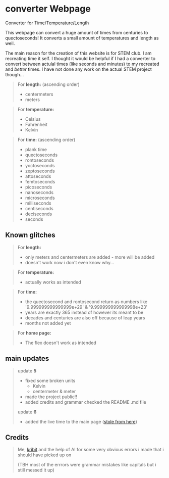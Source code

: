 # converter Webpage
Converter for Time/Temperature/Length

This webpage can convert a huge amount of times from centuries to quectoseconds! It converts a small amount of temperatures and length as well. 

The main reason for the creation of this website is for STEM club. I am recreating time it self. I thought it would be helpful if I had a converter to convert between actulal times (like seconds and minutes) to my recreated and *better* times. I have not done any work on the actual STEM project though... 

> For **length:** (ascending order)
> - centermeters
> - meters

> For **temperature:** 
> - Celsius
> - Fahrenheit
> - Kelvin

> For **time:** (ascending order)
> - plank time
> - quectoseconds
> - rontoseconds
> - yoctoseconds
> - zeptoseconds
> - attoseconds
> - femtoseconds
> - picoseconds
> - nanoseconds
> - microseconds
> - milliseconds
> - centiseconds
> - deciseconds
> - seconds

## Known glitches

> For **length:**
> - only meters and centermeters are added - more will be added
> - doesn't work now i don't even know why...

> For **temperature:**
> - actually works as intended

> For **time:**
> - the quectosecond and rontosecond return as numbers like '9.999999999999999e+29' & '9.999999999999998e+23'
> - years are exactly 365 instead of however its meant to be 
> - decades and centuries are also off because of leap years
> - months not added yet

> For **home page:**
> - The flex doesn't work as intended

## main updates
 
> update **5**
> - fixed some broken units
>   - Kelvin
>   - centermeter & meter
> - made the project public!!
> - added credits and grammar checked the README .md file
>
> update **6**
> - added the live time to the main page ([stole from here](https://iq.opengenus.org/display-live-time-and-date-in-html/))


## Credits

> Me, [kribit](https://linktr.ee/kribit) and the help of AI for some very obvious errors i made that i should have picked up on 
>
> (TBH most of the errrors were grammar mistakes like capitals but i still messed it up)

